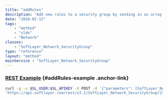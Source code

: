 ```yaml
---
title: "addRules"
description: "Add new rules to a security group by sending in an array of template [SoftLayer_Network_SecurityGroup_Rule](/reference/datatypes/SoftLayer_Network_SecurityGroup_Rule) objects to be created. "
date: "2018-02-12"
tags:
    - "method"
    - "sldn"
    - "Network"
classes:
    - "SoftLayer_Network_SecurityGroup"
type: "reference"
layout: "method"
mainService : "SoftLayer_Network_SecurityGroup"
---
```


### [REST Example](#addRules-example) <a href="/article/rest/"><i class="fas fa-question"></i></a> {#addRules-example .anchor-link} 
```bash
curl -g -u $SL_USER:$SL_APIKEY -X POST -d '{"parameters": [SoftLayer_Network_SecurityGroup_Rule]}' \
'https://api.softlayer.com/rest/v3.1/SoftLayer_Network_SecurityGroup/{SoftLayer_Network_SecurityGroupID}/addRules'
```
